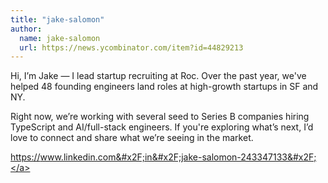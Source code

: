 ```yaml
---
title: "jake-salomon"
author:
  name: jake-salomon
  url: https://news.ycombinator.com/item?id=44829213
---
```


<JobNavigation />

Hi, I’m Jake — I lead startup recruiting at Roc. Over the past year, we&#x27;ve helped 48 founding engineers land roles at high-growth startups in SF and NY.

Right now, we’re working with several seed to Series B companies hiring TypeScript and AI&#x2F;full-stack engineers. If you&#x27;re exploring what’s next, I’d love to connect and share what we’re seeing in the market.

<a href="https:&#x2F;&#x2F;www.linkedin.com&#x2F;in&#x2F;jake-salomon-243347133&#x2F;" rel="nofollow">https:&#x2F;&#x2F;www.linkedin.com&#x2F;in&#x2F;jake-salomon-243347133&#x2F;</a>
<JobApplication />
